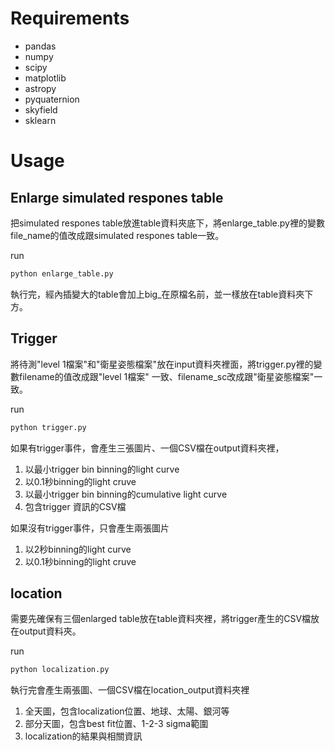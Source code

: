 # Requirements
- pandas
- numpy
- scipy
- matplotlib
- astropy
- pyquaternion
- skyfield
- sklearn

# Usage
## Enlarge simulated respones table
把simulated respones table放進table資料夾底下，將enlarge_table.py裡的變數file_name的值改成跟simulated respones table一致。

run 
```bash
python enlarge_table.py
```
執行完，經內插變大的table會加上big_在原檔名前，並一樣放在table資料夾下方。
## Trigger
將待測"level 1檔案"和"衛星姿態檔案"放在input資料夾裡面，將trigger.py裡的變數filename的值改成跟"level 1檔案" 一致、filename_sc改成跟"衛星姿態檔案"一致。

run 
```bash
python trigger.py
```
如果有trigger事件，會產生三張圖片、一個CSV檔在output資料夾裡，
1. 以最小trigger bin binning的light curve
2. 以0.1秒binning的light cruve
3. 以最小trigger bin binning的cumulative light curve
4. 包含trigger 資訊的CSV檔

如果沒有trigger事件，只會產生兩張圖片
1. 以2秒binning的light curve
2. 以0.1秒binning的light cruve

## location
需要先確保有三個enlarged table放在table資料夾裡，將trigger產生的CSV檔放在output資料夾。

run 
```bash
python localization.py
```
執行完會產生兩張圖、一個CSV檔在location_output資料夾裡
1. 全天圖，包含localization位置、地球、太陽、銀河等
2. 部分天圖，包含best fit位置、1-2-3 sigma範圍
3. localization的結果與相關資訊